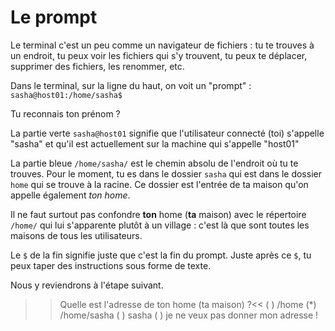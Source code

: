 # Le prompt

Le terminal c'est un peu comme un navigateur de fichiers : tu te trouves à un endroit, tu peux voir les fichiers qui s'y trouvent, tu peux te déplacer, supprimer des fichiers, les renommer, etc.

Dans le terminal, sur la ligne du haut, on voit un "prompt" :
`sasha@host01:/home/sasha$`

Tu reconnais ton prénom ?

La partie verte `sasha@host01` signifie que l'utilisateur connecté (toi) s'appelle "sasha" et qu'il est actuellement sur la machine qui s'appelle "host01"

La partie bleue `/home/sasha/` est le chemin absolu de l'endroit où tu te trouves. Pour le moment, tu es dans le dossier `sasha` qui est dans le dossier `home` qui se trouve à la racine.
Ce dossier est l'entrée de ta maison qu'on appelle également *ton home*.

Il ne faut surtout pas confondre **ton** home (**ta** maison) avec le répertoire `/home/` qui lui s'apparente plutôt à un village : c'est là que sont toutes les maisons de tous les utilisateurs.

Le `$` de la fin signifie juste que c'est la fin du prompt. Juste après ce `$`, tu peux taper des instructions sous forme de texte.

Nous y reviendrons à l'étape suivant.

>> Quelle est l'adresse de ton home (ta maison) ?<<
( ) /home
(*) /home/sasha
( ) sasha
( ) je ne veux pas donner mon adresse !
